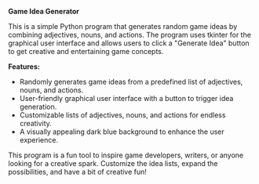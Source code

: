 

**Game Idea Generator**

This is a simple Python program that generates random game ideas by combining adjectives, nouns, and actions. The program uses tkinter for the graphical user interface and allows users to click a "Generate Idea" button to get creative and entertaining game concepts.

**Features:**
- Randomly generates game ideas from a predefined list of adjectives, nouns, and actions.
- User-friendly graphical user interface with a button to trigger idea generation.
- Customizable lists of adjectives, nouns, and actions for endless creativity.
- A visually appealing dark blue background to enhance the user experience.

This program is a fun tool to inspire game developers, writers, or anyone looking for a creative spark. Customize the idea lists, expand the possibilities, and have a bit of creative fun!

